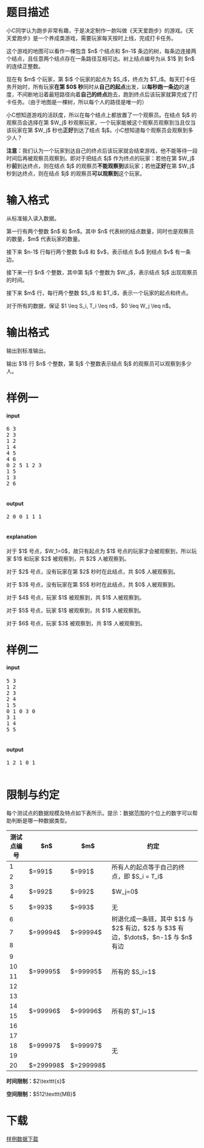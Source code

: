 # 题目描述

<p>小C同学认为跑步非常有趣，于是决定制作一款叫做《天天爱跑步》的游戏。《天天爱跑步》是一个养成类游戏，需要玩家每天按时上线，完成打卡任务。</p>
<p>这个游戏的地图可以看作一棵包含 $n$ 个结点和 $n-1$ 条边的树，每条边连接两个结点，且任意两个结点存在一条路径互相可达。树上结点编号为从 $1$ 到 $n$ 的连续正整数。</p>
<p>现在有 $m$ 个玩家，第 $i$ 个玩家的起点为 $S_i$，终点为 $T_i$。每天打卡任务开始时，所有玩家<strong>在第 $0$ 秒</strong>同时从<strong>自己的起点</strong>出发，以<strong>每秒跑一条边</strong>的速度，不间断地沿着最短路径向着<strong>自己的终点</strong>跑去，跑到终点后该玩家就算完成了打卡任务。（由于地图是一棵树，所以每个人的路径是唯一的）</p>
<p>小C想知道游戏的活跃度，所以在每个结点上都放置了一个观察员。在结点 $j$ 的观察员会选择在第 $W_j$ 秒观察玩家，一个玩家能被这个观察员观察到当且仅当该玩家在第 $W_j$ 秒也<strong>正好</strong>到达了结点 $j$。小C想知道每个观察员会观察到多少人？</p>
<p><strong>注意：</strong>我们认为一个玩家到达自己的终点后该玩家就会结束游戏，他不能等待一段时间后再被观察员观察到。即对于把结点 $j$ 作为终点的玩家：若他在第 $W_j$ 秒<strong>前</strong>到达终点，则在结点 $j$ 的观察员<strong>不能观察到</strong>该玩家；若他<strong>正好</strong>在第 $W_j$ 秒到达终点，则在结点 $j$ 的观察员<strong>可以观察到</strong>这个玩家。</p>

# 输入格式


<p>从标准输入读入数据。</p>
<p>第一行有两个整数 $n$ 和 $m$。其中 $n$ 代表树的结点数量，同时也是观察员的数量，$m$ 代表玩家的数量。</p>
<p>接下来 $n-1$ 行每行两个整数 $u$ 和 $v$，表示结点 $u$ 到结点 $v$ 有一条边。</p>
<p>接下来一行 $n$ 个整数，其中第 $j$ 个整数为 $W_j$，表示结点 $j$ 出现观察员的时间。</p>
<p>接下来 $m$ 行，每行两个整数 $S_i$ 和 $T_i$，表示一个玩家的起点和终点。</p>
<p>对于所有的数据，保证 $1 \leq S_i, T_i \leq n$，$0 \leq W_j \leq n$。</p>

# 输出格式


<p>输出到标准输出。</p>
<p>输出 $1$ 行 $n$ 个整数，第 $j$ 个整数表示结点 $j$ 的观察员可以观察到多少人。</p>

# 样例一


<h4>input</h4>
<pre>6 3
2 3
1 2
1 4
4 5
4 6
0 2 5 1 2 3
1 5
1 3
2 6

</pre>


<h4>output</h4>
<pre>2 0 0 1 1 1

</pre>

<h4>explanation</h4>
<p>对于 $1$ 号点，$W_1=0$，故只有起点为 $1$ 号点的玩家才会被观察到，所以玩家 $1$ 和玩家 $2$ 被观察到，共 $2$ 人被观察到。</p>
<p>对于 $2$ 号点，没有玩家在第 $2$ 秒时在此结点，共 $0$ 人被观察到。</p>
<p>对于 $3$ 号点，没有玩家在第 $5$ 秒时在此结点，共 $0$ 人被观察到。</p>
<p>对于 $4$ 号点，玩家 $1$ 被观察到，共 $1$ 人被观察到。</p>
<p>对于 $5$ 号点，玩家 $1$ 被观察到，共 $1$ 人被观察到。</p>
<p>对于 $6$ 号点，玩家 $3$ 被观察到，共 $1$ 人被观察到。</p>

# 样例二


<h4>input</h4>
<pre>5 3
1 2
2 3
2 4
1 5
0 1 0 3 0
3 1
1 4
5 5

</pre>

<h4>output</h4>
<pre>1 2 1 0 1

</pre>


# 限制与约定


<p>每个测试点的数据规模及特点如下表所示。提示：数据范围的个位上的数字可以帮助判断是哪一种数据类型。</p>
<div class="table-responsive">
<table class="table table-bordered table-text-center table-vertical-middle"><thead><tr><th rowspan="1">测试点编号</th><th rowspan="1">$n$</th><th rowspan="1">$m$</th><th rowspan="1">约定</th></tr></thead><tbody><tr><td rowspan="1">1</td><td rowspan="2">$=991$</td><td rowspan="2">$=991$</td><td rowspan="2">所有人的起点等于自己的终点，即 $S_i = T_i$</td></tr><tr><td rowspan="1">2</td></tr><tr><td rowspan="1">3</td><td rowspan="2">$=992$</td><td rowspan="2">$=992$</td><td rowspan="2">$W_j=0$</td></tr><tr><td rowspan="1">4</td></tr><tr><td rowspan="1">5</td><td rowspan="1">$=993$</td><td rowspan="1">$=993$</td><td rowspan="1">无</td></tr><tr><td rowspan="1">6</td><td rowspan="3">$=99994$</td><td rowspan="3">$=99994$</td><td rowspan="3">树退化成一条链，其中 $1$ 与 $2$ 有边，$2$ 与 $3$ 有边，$\dots$，$n-1$ 与 $n$ 有边</td></tr><tr><td rowspan="1">7</td></tr><tr><td rowspan="1">8</td></tr><tr><td rowspan="1">9</td><td rowspan="4">$=99995$</td><td rowspan="4">$=99995$</td><td rowspan="4">所有的 $S_i=1$</td></tr><tr><td rowspan="1">10</td></tr><tr><td rowspan="1">11</td></tr><tr><td rowspan="1">12</td></tr><tr><td rowspan="1">13</td><td rowspan="4">$=99996$</td><td rowspan="4">$=99996$</td><td rowspan="4">所有的 $T_i=1$</td></tr><tr><td rowspan="1">14</td></tr><tr><td rowspan="1">15</td></tr><tr><td rowspan="1">16</td></tr><tr><td rowspan="1">17</td><td rowspan="3">$=99997$</td><td rowspan="3">$=99997$</td><td rowspan="4">无</td></tr><tr><td rowspan="1">18</td></tr><tr><td rowspan="1">19</td></tr><tr><td rowspan="1">20</td><td rowspan="1">$=299998$</td><td rowspan="1">$=299998$</td></tr></tbody></table></div>


<p><strong>时间限制：</strong>$2\texttt{s}$</p>
<p><strong>空间限制：</strong>$512\texttt{MB}$</p>

# 下载


<p><a href="/download.php?type=problem&amp;id=261">样例数据下载</a></p>

